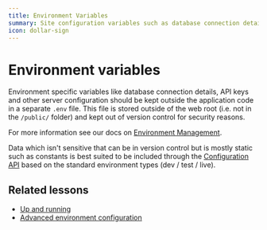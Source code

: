 ```yaml
---
title: Environment Variables
summary: Site configuration variables such as database connection details, environment type and remote login information.
icon: dollar-sign
---
```


# Environment variables

Environment specific variables like database connection details, API keys and other server configuration should be kept
outside the application code in a separate `.env` file. This file is stored outside of the web root (i.e. not in the `/public/` folder) and
kept out of version control for security reasons.

For more information see our docs on [Environment Management](../../getting_started/environment_management/).

Data which isn't sensitive that can be in version control but is mostly static such as constants is best suited to be
included through the [Configuration API](configuration) based on the standard environment types (dev / test / live).

## Related lessons

- [Up and running](https://www.silverstripe.org/learn/lessons/v4/up-and-running-setting-up-a-local-silverstripe-dev-environment-1)
- [Advanced environment configuration](https://www.silverstripe.org/learn/lessons/v4/advanced-environment-configuration-1)
